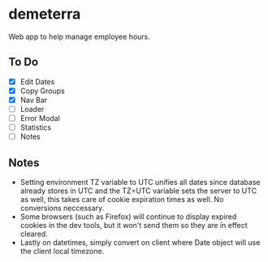 # demeterra
Web app to help manage employee hours.

## To Do
- [x] Edit Dates
- [x] Copy Groups
- [x] Nav Bar
- [ ] Loader
- [ ] Error Modal
- [ ] Statistics
- [ ] Notes

## Notes
- Setting environment TZ variable to UTC unifies all dates since database already stores in UTC and the TZ=UTC variable sets the server to UTC as well, this takes care of cookie expiration times as well. No conversions neccessary.
- Some browsers (such as Firefox) will continue to display expired cookies in the dev tools, but it won't send them so they are in effect cleared.
- Lastly on datetimes, simply convert on client where Date object will use the client local timezone.
